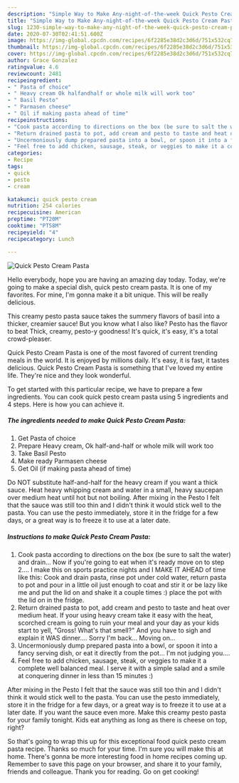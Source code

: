 ```yaml
---
description: "Simple Way to Make Any-night-of-the-week Quick Pesto Cream Pasta"
title: "Simple Way to Make Any-night-of-the-week Quick Pesto Cream Pasta"
slug: 1230-simple-way-to-make-any-night-of-the-week-quick-pesto-cream-pasta
date: 2020-07-30T02:41:51.600Z
image: https://img-global.cpcdn.com/recipes/6f2285e38d2c3d6d/751x532cq70/quick-pesto-cream-pasta-recipe-main-photo.jpg
thumbnail: https://img-global.cpcdn.com/recipes/6f2285e38d2c3d6d/751x532cq70/quick-pesto-cream-pasta-recipe-main-photo.jpg
cover: https://img-global.cpcdn.com/recipes/6f2285e38d2c3d6d/751x532cq70/quick-pesto-cream-pasta-recipe-main-photo.jpg
author: Grace Gonzalez
ratingvalue: 4.6
reviewcount: 2481
recipeingredient:
- " Pasta of choice"
- " Heavy cream Ok halfandhalf or whole milk will work too"
- " Basil Pesto"
- " Parmasen cheese"
- " Oil if making pasta ahead of time"
recipeinstructions:
- "Cook pasta according to directions on the box (be sure to salt the water) and drain... Now if you&#39;re going to eat when it&#39;s ready move on to step 2.... I make this on sports practice nights and I MAKE IT AHEAD of time like this: Cook and drain pasta, rinse pot under cold water, return pasta to pot and pour in a little oil just enough to coat and stir it or be lazy like me and put the lid on and shake it a couple times :) place the pot with the lid on in the fridge."
- "Return drained pasta to pot, add cream and pesto to taste and heat over medium heat. If your using heavy cream take it easy with the heat, scorched cream is going to ruin your meal and your day as your kids start to yell, &#34;Gross! What&#39;s that smelI?&#34; And you have to sigh and explain it WAS dinner.... Sorry I&#39;m back... Moving on..."
- "Uncermoniously dump prepared pasta into a bowl, or spoon it into a fancy serving dish, or eat it directly from the pot... I&#39;m not judging you...."
- "Feel free to add chicken, sausage, steak, or veggies to make it a complete well balanced meal. I serve it with a simple salad and a smile at conquering dinner in less than 15 minutes :)"
categories:
- Recipe
tags:
- quick
- pesto
- cream

katakunci: quick pesto cream 
nutrition: 254 calories
recipecuisine: American
preptime: "PT20M"
cooktime: "PT58M"
recipeyield: "4"
recipecategory: Lunch

---
```



![Quick Pesto Cream Pasta](https://img-global.cpcdn.com/recipes/6f2285e38d2c3d6d/751x532cq70/quick-pesto-cream-pasta-recipe-main-photo.jpg)

Hello everybody, hope you are having an amazing day today. Today, we're going to make a special dish, quick pesto cream pasta. It is one of my favorites. For mine, I'm gonna make it a bit unique. This will be really delicious.

This creamy pesto pasta sauce takes the summery flavors of basil into a thicker, creamier sauce! But you know what I also like? Pesto has the flavor to beat Thick, creamy, pesto-y goodness! It&#39;s quick, it&#39;s easy, it&#39;s a total crowd-pleaser.

Quick Pesto Cream Pasta is one of the most favored of current trending meals in the world. It is enjoyed by millions daily. It's easy, it is fast, it tastes delicious. Quick Pesto Cream Pasta is something that I've loved my entire life. They're nice and they look wonderful.


To get started with this particular recipe, we have to prepare a few ingredients. You can cook quick pesto cream pasta using 5 ingredients and 4 steps. Here is how you can achieve it.

<!--inarticleads1-->

##### The ingredients needed to make Quick Pesto Cream Pasta:

1. Get  Pasta of choice
1. Prepare  Heavy cream, Ok half-and-half or whole milk will work too
1. Take  Basil Pesto
1. Make ready  Parmasen cheese
1. Get  Oil (if making pasta ahead of time)


Do NOT substitute half-and-half for the heavy cream if you want a thick sauce. Heat heavy whipping cream and water in a small, heavy saucepan over medium heat until hot but not boiling. After mixing in the Pesto I felt that the sauce was still too thin and I didn&#39;t think it would stick well to the pasta. You can use the pesto immediately, store it in the fridge for a few days, or a great way is to freeze it to use at a later date. 

<!--inarticleads2-->

##### Instructions to make Quick Pesto Cream Pasta:

1. Cook pasta according to directions on the box (be sure to salt the water) and drain... Now if you&#39;re going to eat when it&#39;s ready move on to step 2.... I make this on sports practice nights and I MAKE IT AHEAD of time like this: Cook and drain pasta, rinse pot under cold water, return pasta to pot and pour in a little oil just enough to coat and stir it or be lazy like me and put the lid on and shake it a couple times :) place the pot with the lid on in the fridge.
1. Return drained pasta to pot, add cream and pesto to taste and heat over medium heat. If your using heavy cream take it easy with the heat, scorched cream is going to ruin your meal and your day as your kids start to yell, &#34;Gross! What&#39;s that smelI?&#34; And you have to sigh and explain it WAS dinner.... Sorry I&#39;m back... Moving on...
1. Uncermoniously dump prepared pasta into a bowl, or spoon it into a fancy serving dish, or eat it directly from the pot... I&#39;m not judging you....
1. Feel free to add chicken, sausage, steak, or veggies to make it a complete well balanced meal. I serve it with a simple salad and a smile at conquering dinner in less than 15 minutes :)


After mixing in the Pesto I felt that the sauce was still too thin and I didn&#39;t think it would stick well to the pasta. You can use the pesto immediately, store it in the fridge for a few days, or a great way is to freeze it to use at a later date. If you want the sauce even more. Make this creamy pesto pasta for your family tonight. Kids eat anything as long as there is cheese on top, right? 

So that's going to wrap this up for this exceptional food quick pesto cream pasta recipe. Thanks so much for your time. I'm sure you will make this at home. There's gonna be more interesting food in home recipes coming up. Remember to save this page on your browser, and share it to your family, friends and colleague. Thank you for reading. Go on get cooking!
